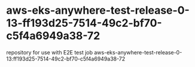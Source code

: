 # aws-eks-anywhere-test-release-0-13-ff193d25-7514-49c2-bf70-c5f4a6949a38-72
repository for use with E2E test job aws-eks-anywhere-test-release-0-13:ff193d25-7514-49c2-bf70-c5f4a6949a38-72
